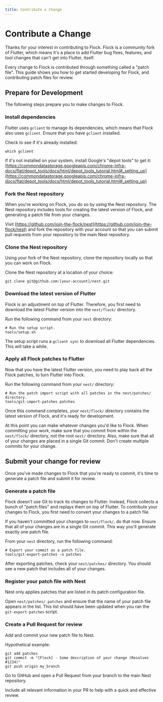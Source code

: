 ```yaml
---
title: Contribute a Change
---
```

# Contribute a Change
Thanks for your interest in contributing to Flock. Flock is a community fork of Flutter,
which means it's a place to add Flutter bug fixes, features, and tool changes that can't
get into Flutter, itself.

Every change to Flock is contributed through something called a "patch file". This guide
shows you how to get started developing for Flock, and contributing patch files for
review.

## Prepare for Development
The following steps prepare you to make changes to Flock.

### Install dependencies
Flutter uses `gclient` to manage its dependencies, which means that Flock also uses
`gclient`. Ensure that you have `gclient` installed.

Check to see if it's already installed:

    which gclient

If it's not installed on your system, install Google's "depot tools" to get it:
[https://commondatastorage.googleapis.com/chrome-infra-docs/flat/depot_tools/docs/html/depot_tools_tutorial.html#_setting_up](https://commondatastorage.googleapis.com/chrome-infra-docs/flat/depot_tools/docs/html/depot_tools_tutorial.html#_setting_up)


### Fork the Nest repository
When you're working on Flock, you do so by using the Nest repository. The Nest repository
includes tools for creating the latest version of Flock, and generating a patch file
from your changes.

Visit [https://github.com/join-the-flock/nest](https://github.com/join-the-flock/nest) and
fork the repository with your account so that you can submit pull requests from your
repository to the main Nest repository.

### Clone the Nest repository
Using your fork of the Nest repository, clone the repository locally so that you can work
on Flock.

Clone the Nest repository at a location of your choice:

    git clone git@github.com:[your-account]/nest.git

### Download the latest version of Flutter
Flock is an adjustment on top of Flutter. Therefore, you first need to download the latest
Flutter version into the `nest/flock/` directory.

Run the following command from your `nest` directory:

    # Run the setup script.
    tools/setup.sh

The setup script runs a `gclient sync` to download all Flutter dependencies. This will
take a while.

### Apply all Flock patches to Flutter
Now that you have the latest Flutter version, you need to play back all the Flock
patches, to turn Flutter into Flock.

Run the following command from your `nest/` directory:

    # Run the patch import script with all patches in the nest/patches/ directory.
    tools/git-import-patches patches

Once this command completes, your `nest/flock/` directory contains the latest version
of Flock, and it's ready for development.

At this point you can make whatever changes you'd like to Flock. When committing your
work, make sure that you commit from within the `nest/flock/` directory, not the root
`nest/` directory. Also, make sure that all of your changes are placed in a single Git 
commit. Don't create multiple commits for your change.

## Submit your change for review
Once you've made changes to Flock that you're ready to commit, it's time to generate
a patch file and submit it for review.

### Generate a patch file
Flock doesn't use Git to track its changes to Flutter. Instead, Flock collects a bunch
of "patch files" and replays them on top of Flutter. To contribute your changes to 
Flock, you first need to convert your changes to a patch file.

If you haven't committed your changes to `nest/flock/`, do that now. Ensure that all of
your changes are in a single Git commit. This way you'll generate exactly one patch file.

From your `nest` directory, run the following command:

    # Export your commit as a patch file.
    tools/git-export-patches -o patches

After exporting patches, check your `nest/patches/` directory. You should see a new patch
that includes all of your changes.

### Register your patch file with Nest
Nest only applies patches that are listed in its patch configuration file.

Open `nest/patches/.patches` and ensure that the name of your patch file appears in the
list. This list should have been updated when you ran the `git-export-patches` script.

### Create a Pull Request for review
Add and commit your new patch file to Nest.

Hypothetical example:

    git add patches
    git commit -m "[Flock] - Some description of your change (Resolves #1234)"
    git push origin my_branch

Go to GitHub and open a Pull Request from your branch to the main Nest repository.

Include all relevant information in your PR to help with a quick and effective review.

